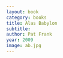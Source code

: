 ```yaml
---
layout: book
category: books
title: Alas Babylon
subtitle: 
author: Pat Frank
year: 2009
image: ab.jpg
---
```

